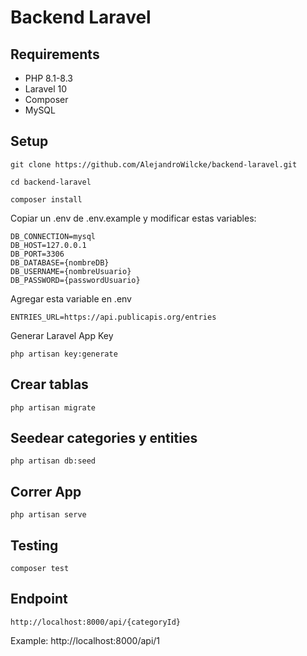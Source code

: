 # Backend Laravel

## Requirements
- PHP 8.1-8.3
- Laravel 10
- Composer
- MySQL

## Setup
```
git clone https://github.com/AlejandroWilcke/backend-laravel.git
```
```
cd backend-laravel
```
```
composer install
```
Copiar un .env de .env.example y modificar estas variables:
```
DB_CONNECTION=mysql
DB_HOST=127.0.0.1
DB_PORT=3306
DB_DATABASE={nombreDB}
DB_USERNAME={nombreUsuario}
DB_PASSWORD={passwordUsuario}
```
Agregar esta variable en .env
```
ENTRIES_URL=https://api.publicapis.org/entries
```
Generar Laravel App Key
```
php artisan key:generate
```

## Crear tablas
```
php artisan migrate
```

## Seedear categories y entities
```
php artisan db:seed
```

## Correr App
```
php artisan serve
```

## Testing
```
composer test
```

## Endpoint
```
http://localhost:8000/api/{categoryId}
```
Example: http://localhost:8000/api/1
